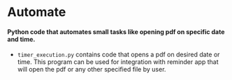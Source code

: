 # Automate
#### Python code that automates small tasks like opening pdf on specific date and time. 
* <code>timer_execution.py</code> contains code that opens a pdf on desired date or time. This program can be used for integration with reminder app that will open the pdf or any other specified file by user.
